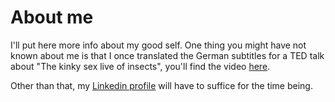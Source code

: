 # About me

I'll put here more info about my good self. One thing you might have not known about me is that I once translated the German subtitles for a TED talk about "The kinky sex live of insects", you'll find the video [here](https://www.ted.com/talks/marlene_zuk_what_we_learn_from_insects_kinky_sex_lives/transcript).

Other than that, my [Linkedin profile](https://www.linkedin.com/in/joergschoenau/) will have to suffice for the time being.
